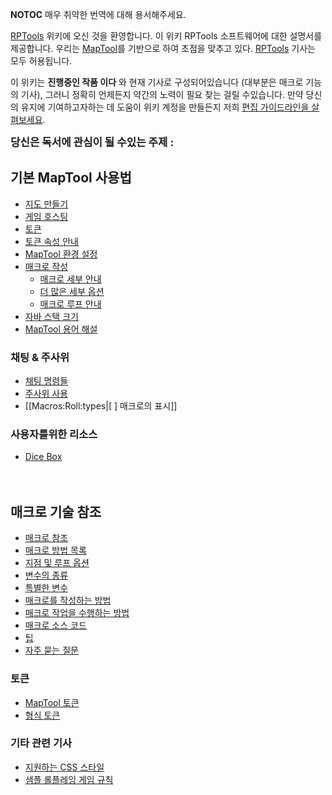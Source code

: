 __NOTOC__ 매우 취약한 번역에 대해 용서해주세요.

[RPTools](http://www.rptools.net) 위키에 오신 것을 환영합니다. 이 위키 RPTools 소프트웨어에
대한 설명서를 제공합니다. 우리는
[MapTool](http://www.rptools.net/index.php?page=maptool)를 기반으로 하여 초점을
맞추고 있다. [RPTools](http://www.rptools.net) 기사는 모두 허용됩니다.

이 위키는 **진행중인 작품 이다** 와 현재  기사로 구성되어있습니다 (대부분은 매크로 기능의 기사), 그러니 정확히 언제든지
약간의 노력이 필요 찾는 걸릴 수있습니다. 만약 당신의 유지에 기여하고자하는 데 도움이 위키 계정을 만들든지 저희 [편집
가이드라인을 살펴보세요](Editor "wikilink").

<big>**당신은 독서에 관심이 될 수있는 주제 :**</big>

## 기본 MapTool 사용법

  - [지도 만들기](Introduction_to_Mapping "wikilink")
  - [게임 호스팅](Introduction_to_Game_Hosting "wikilink")
  - [토큰](Introduction_to_Tokens "wikilink")
  - [토큰 속성 안내](Introduction_to_Properties "wikilink")
  - [MapTool 환경 설정](MapTool_Preferences "wikilink")
  - [매크로 작성](Introduction_to_Macro_Writing "wikilink")
      - [매크로 세부 안내](Introduction_to_Macro_Branching "wikilink")
      - [더 많은 세부 옵션](More_Branching_Options "wikilink")
      - [매크로 루프 안내](Introduction_to_Macro_Loops "wikilink")
  - [자바 스택 크기](Stack_Size "wikilink")
  - [MapTool 용어 해설](Glossary "wikilink")

### 채팅 & 주사위

  - [채팅 명령들](Chat_Commands "wikilink")
  - [주사위 사용](Dice_Expressions "wikilink")
  - \[\[Macros:Roll:types|\[ \] 매크로의 표시\]\]

### 사용자를위한 리소스

  - [Dice Box](Dice_Box "wikilink")

<big> </big>

## 매크로 기술 참조

  - [매크로 참조](:Category:Macro "wikilink")
  - [매크로 방법 목록](:Category:Macro_Function "wikilink")
  - [지점 및 루프 옵션](Macros:Branching_and_Looping "wikilink")
  - [변수의 종류](Variable_Types "wikilink")
  - [특별한 변수](:Category:Special_Variable "wikilink")
  - [매크로를 작성하는 방법](:Category:Tutorial "wikilink")
  - [매크로 작업을 수행하는 방법](:Category:How_To "wikilink")
  - [매크로 소스 코드](:Category:Cookbook "wikilink")
  - [팁](Macro_Tips_and_Tricks "wikilink")
  - [자주 묻는 질문](Macro_FAQ "wikilink")

### 토큰

  - [MapTool 토큰](Token "wikilink")
  - [형식 토큰](Token_Types "wikilink")

### 기타 관련 기사

  - [지원하는 CSS 스타일](Supported_CSS_Styles "wikilink")
  - [샘플 롤플레잉 게임 규칙](Sample_Ruleset "wikilink")